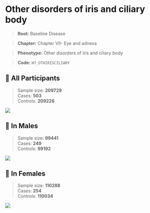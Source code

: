 # Other disorders of iris and ciliary body

> **Root:** Baseline Disease  

> **Chapter:** Chapter VII- Eye and adnexa  

> **Phenotype:** Other disorders of iris and ciliary body  

> **Code:** `H7_OTHIRISCILIARY`

## 🧪 All Participants  
> Sample size: **209729**  
> Cases: **503**  
> Controls: **209226**
<img src="/Disease/Figures/ALL/Incidence/H7_OTHIRISCILIARY.png"/>
<CsvTable src="/Disease_Data/ALL/Incidence/COX_H7_OTHIRISCILIARY.csv" label="🔍 View full results" />

## 👨 In Males  
> Sample size: **99441**  
> Cases: **249**  
> Controls: **99192**
<img src="/Disease/Figures/Male/Incidence/H7_OTHIRISCILIARY.png"/>
<CsvTable src="/Disease_Data/Male/Incidence/COX_H7_OTHIRISCILIARY.csv" label="🔍 View full results" />

## 👩 In Females  
> Sample size: **110288**  
> Cases: **254**  
> Controls: **110034**
<img src="/Disease/Figures/Female/Incidence/H7_OTHIRISCILIARY.png"/>
<CsvTable src="/Disease_Data/Female/Incidence/COX_H7_OTHIRISCILIARY.csv" label="🔍 View full results" />
